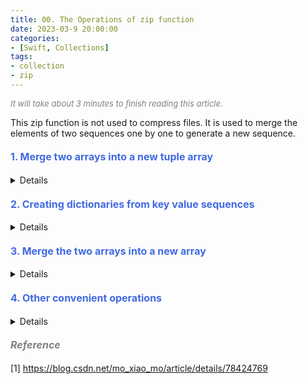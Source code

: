 ```yaml
---
title: 00. The Operations of zip function
date: 2023-03-9 20:00:00
categories: 
- [Swift, Collections]
tags:
- collection
- zip
---
```


<font color=gray size=2>*It will take about 3 minutes to finish reading this article.*</font>

This zip function is not used to compress files. It is used to merge the elements of two sequences one by one to generate a new sequence.

#### <font size=3 color=#4169E1> 1. Merge two arrays into a new tuple array</font>
<details>
<summary>Details</summary>
In the following code, we combine zip with map to generate a new array. Note: The number of new sequences generated by the zip function is the minimum of the original sequence.

<strong> Example Code </strong>
```Swift 
let a = [1, 2, 3, 4, 5]
let b = [ "a" ,  "b" ,  "c"]
let c = zip(a, b).map{ $0 }
print(c)
//result: [(1, "a"), (2, "b"), (3, "c")]
```
Since the whole operation will stop after a short sequence ends in the zip process, we can also use one-way intervals here. The running results of the following code are the same as those above.
```Swift 
let b = ["a", "b", "c"]
let c = zip(1..., b).map{ $0 }
print(c) 
//result: [(1, "a"), (2, "b"), (3, "c")]
```
</details>


#### <font size=3 color=#4169E1> 2. Creating dictionaries from key value sequences</font>
<details>
<summary>Details</summary>

The following code combines the two arrays into a dictionary.
```Swift 
let names = ["Apple", "Pear"]
let prices = [7, 6]
let dict =  Dictionary(uniqueKeysWithValues:zip(names, prices))
print(dict)
//result: ["Apple": 7, "Pear": 6]
```
Zip and shorthand + can be used to solve the problem of duplicate keys. For example, the array is converted into a dictionary. The dictionary key is the value of the array element, and the dictionary value is the number of occurrences of the element.
```Swift 
let array = [ "Apple",  "Pear",  "Pear",  "Orange"]
let dic = Dictionary(zip(array, repeatElement(1, count: array.count)), uniquingKeysWith: +)
print (dic)
//result: ["Pear": 2, "Apple": 1, "Orange": 1]
```
</details>

#### <font size=3 color=#4169E1> 3. Merge the two arrays into a new array</font>
<details>
<summary>Details</summary>

We know that the flatMap function can also open arrays (two-dimensional arrays, N-dimensional arrays) containing arrays into a new array, but the order of elements in the new array is one after another according to the original array order.With zip, two array elements can be inserted at intervals. The following code compares the two methods.
```Swift 
let a = ["a", "b", "c", "d"]
let b = ["A", "B", "C", "D"]

let c = [a, b].flatMap({ $0 })
print ("c：\(c)" )

let d = zip(a, b).flatMap({[$0, $1]})
print ("d：\(d)" )
//result:
//c：["a", "b", "c", "d", "A", "B", "C", "D"]
d：["a", "A", "b", "B", "c", "C", "d", "D"]
```
</details>

#### <font size=3 color=#4169E1> 4. Other convenient operations</font>
<details>
<summary>Details</summary>

4.1 Generate the corresponding button array according to the String array.

```Swift
let titles = [ "Button 1" ,  "Button 2" ,  "Button 3" ]
let buttons = zip(0..., titles).map { (i, title) ->  UIButton  in
     let button =  UIButton (type: .system)
     button.setTitle(title,  for :.normal)
     button.tag = i
     return button
}
```
4.2 Set the buttons in the button array to the colors in the corresponding color array
```Swift
zip(self.buttons,  self.colors).forEach { (button, color)  in
     button.backgroundColor = color
}
//or
zip(self.buttons,  self.colors).forEach {
     $0.0.backgroundColor = $0.1
}
```
</details>

#### <font size=3 color=gray>*Reference*</font>
[1] <https://blog.csdn.net/mo_xiao_mo/article/details/78424769>
 
